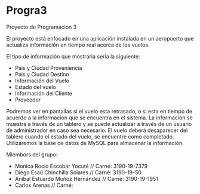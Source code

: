 # Progra3
Proyecto de Programacion 3

El proyecto está enfocado en una aplicación instalada en un aeropuerto que actualiza información en tiempo real acerca de los vuelos.

El tipo de información que mostraria seria la siguiente:

* Pais y Ciudad Proveniencia
* Pais y Ciudad Destino
* Información del Vuelo
* Estado del vuelo
* Información del Cliente
* Proveedor

Podremos ver en pantallas si el vuelo esta retrasado, o si esta en tiempo de acuerdo a la información que se encuentra en el sistema.
La información se muestra a través de un tablero y se puede actualizar a través de un usuario de administrador en caso sea necesario.
El vuelo deberá desaparecer del tablero cuando el estado del vuelo, se encuentre como completado.
Utilizaremos la base de datos de MySQL para almacenar la información.

Miembors del grupo:

* Monica Rocío Escobar Yocuté 		// Carné: 3190-19-7379
* Diego Esaú Chinchilla Solares 	// Carné: 3190-19-50
* Aníbal Estuardo Muñoz Hernández 	// Carné: 3190-19-1951
* Carlos Arenas 					// Carné: 